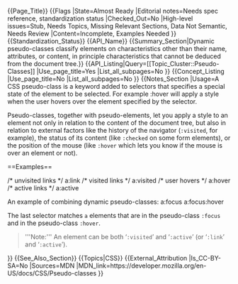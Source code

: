 {{Page_Title}}
{{Flags
|State=Almost Ready
|Editorial notes=Needs spec reference, standardization status
|Checked_Out=No
|High-level issues=Stub, Needs Topics, Missing Relevant Sections, Data Not Semantic, Needs Review
|Content=Incomplete, Examples Needed
}}
{{Standardization_Status}}
{{API_Name}}
{{Summary_Section|Dynamic pseudo-classes classify elements on characteristics other than their name, attributes, or content, in principle characteristics that cannot be deduced from the document tree.}}
{{API_Listing|Query=[[Topic_Cluster::Pseudo-Classes]]
|Use_page_title=Yes
|List_all_subpages=No
}}
{{Concept_Listing
|Use_page_title=No
|List_all_subpages=No
}}
{{Notes_Section
|Usage=A CSS pseudo-class is a keyword added to selectors that specifies a special state of the element to be selected. For example :hover will apply a style when the user hovers over the element specified by the selector.

Pseudo-classes, together with pseudo-elements, let you apply a style to an element not only in relation to the content of the document tree, but also in relation to external factors like the history of the navigator (<code>:visited</code>, for example), the status of its content (like <code>:checked</code> on some form elements), or the position of the mouse (like <code>:hover</code> which lets you know if the mouse is over an element or not).

==Examples==

<syntaxhighlight lang="css">
/* unvisited links */
a:link    
/* visited links */
a:visited 
/* user hovers */
a:hover   
/* active links */
a:active  
</syntaxhighlight>

An example of combining dynamic pseudo-classes:
<syntaxhighlight lang="css">
a:focus
a:focus:hover
</syntaxhighlight>

The last selector matches <code>a</code> elements that are in the pseudo-class <code>:focus</code> and in the pseudo-class <code>:hover</code>.

<blockquote>'''Note:''' An element can be both ‘<code>:visited</code>’ and ‘<code>:active</code>’ (or ‘<code>:link</code>’ and ‘<code>:active</code>’).</blockquote>
}}
{{See_Also_Section}}
{{Topics|CSS}}
{{External_Attribution
|Is_CC-BY-SA=No
|Sources=MDN
|MDN_link=https://developer.mozilla.org/en-US/docs/CSS/Pseudo-classes
}}